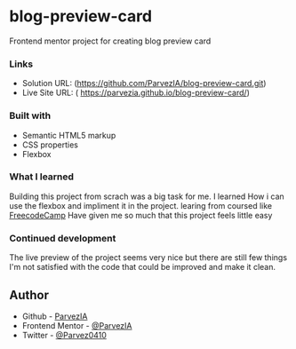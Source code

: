 # blog-preview-card
Frontend mentor project for creating blog preview card 

### Links

- Solution URL: (https://github.com/ParvezIA/blog-preview-card.git)
- Live Site URL: ( https://parvezia.github.io/blog-preview-card/)

### Built with

- Semantic HTML5 markup
- CSS properties
- Flexbox

### What I learned

Building this project from scrach was a big task for me. I learned How i can use the flexbox and impliment it in the project. learing from coursed like [FreecodeCamp](https://www.freecodecamp.org/Parvez_410) Have given me so much that this project feels little easy 

### Continued development

The live preview of the project seems very nice but there are still few things I'm not satisfied with the code that  could be improved and make it clean.


## Author

- Github - [ParvezIA](https://github.com/ParvezIA)
- Frontend Mentor - [@ParvezIA](https://www.frontendmentor.io/profile/ParvezIA)
- Twitter - [@Parvez0410](https://x.com/Parvez0410)